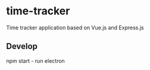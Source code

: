 # time-tracker
Time tracker application based on Vue.js and Express.js

## Develop
npm start - run electron
